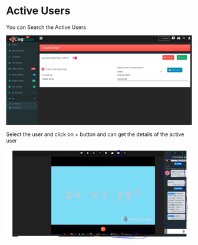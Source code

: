 # Active Users

You can Search the Active Users 

![](../.gitbook/assets/image%20%28175%29.png)

Select the user and click on + button and can get the details of the active user

![](../.gitbook/assets/image%20%28163%29.png)

